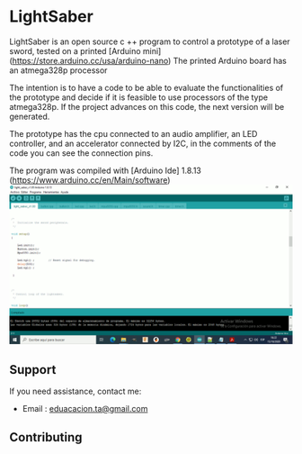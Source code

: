 LightSaber
====
LightSaber is an open source c ++ program to control a prototype of a laser sword, tested on a printed [Arduino mini] (https://store.arduino.cc/usa/arduino-nano)
The printed Arduino board has an atmega328p processor

The intention is to have a code to be able to evaluate the functionalities of the prototype and decide if it is feasible to use processors of the type atmega328p. If the project advances on this code, the next version will be generated.

The prototype has the cpu connected to an audio amplifier, an LED controller, and an accelerator connected by I2C, in the comments of the code you can see the connection pins.

The program was compiled with [Arduino Ide] 1.8.13 (https://www.arduino.cc/en/Main/software)
![](images/compilado.gif)

Support
-------

If you need assistance, contact me:

* Email      : eduacacion.ta@gmail.com


Contributing
------------
